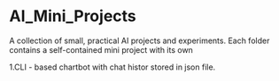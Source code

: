 # AI_Mini_Projects

A collection of small, practical AI projects and experiments. Each folder contains a self-contained mini project with its own

1.CLI - based chartbot with chat histor stored in json file.